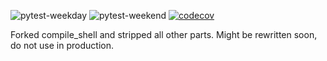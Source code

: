 ![pytest-weekday](https://github.com/nth10sd/oldcompileshell/workflows/pytest-weekday/badge.svg) ![pytest-weekend](https://github.com/nth10sd/oldcompileshell/workflows/pytest-weekend/badge.svg) [![codecov](https://codecov.io/gh/MozillaSecurity/funfuzz/branch/master/graph/badge.svg)](https://codecov.io/gh/MozillaSecurity/funfuzz)

Forked compile_shell and stripped all other parts. Might be rewritten soon, do not use in production.
